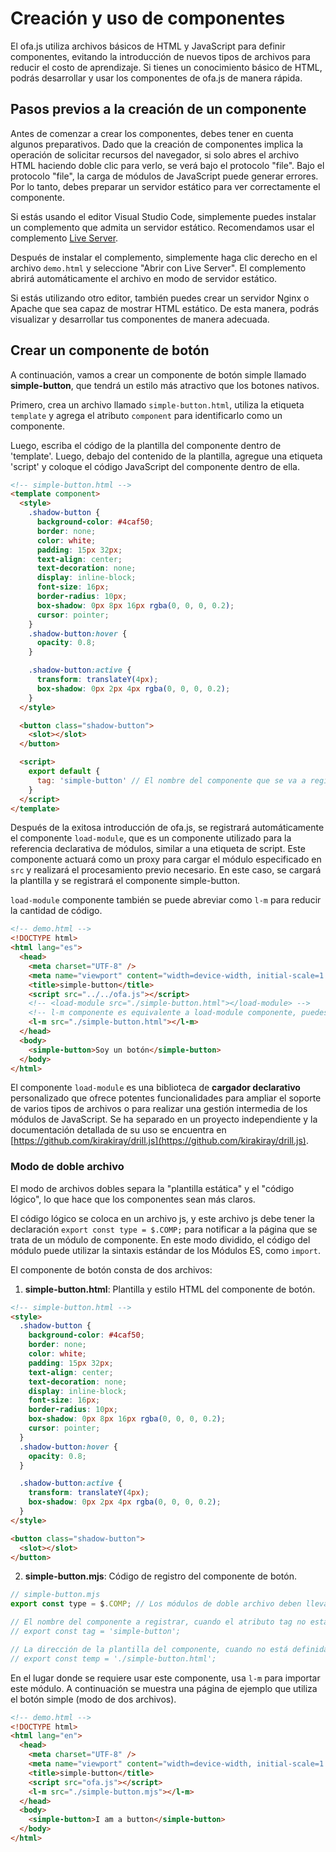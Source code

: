 # Creación y uso de componentes

El ofa.js utiliza archivos básicos de HTML y JavaScript para definir componentes, evitando la introducción de nuevos tipos de archivos para reducir el costo de aprendizaje. Si tienes un conocimiento básico de HTML, podrás desarrollar y usar los componentes de ofa.js de manera rápida.

## Pasos previos a la creación de un componente

Antes de comenzar a crear los componentes, debes tener en cuenta algunos preparativos. Dado que la creación de componentes implica la operación de solicitar recursos del navegador, si solo abres el archivo HTML haciendo doble clic para verlo, se verá bajo el protocolo "file". Bajo el protocolo "file", la carga de módulos de JavaScript puede generar errores. Por lo tanto, debes preparar un servidor estático para ver correctamente el componente.

Si estás usando el editor Visual Studio Code, simplemente puedes instalar un complemento que admita un servidor estático. Recomendamos usar el complemento [Live Server](https://marketplace.visualstudio.com/items?itemName=ritwickdey.LiveServer).

Después de instalar el complemento, simplemente haga clic derecho en el archivo `demo.html` y seleccione "Abrir con Live Server". El complemento abrirá automáticamente el archivo en modo de servidor estático.

Si estás utilizando otro editor, también puedes crear un servidor Nginx o Apache que sea capaz de mostrar HTML estático. De esta manera, podrás visualizar y desarrollar tus componentes de manera adecuada.

## Crear un componente de botón

A continuación, vamos a crear un componente de botón simple llamado **simple-button**, que tendrá un estilo más atractivo que los botones nativos.

Primero, crea un archivo llamado `simple-button.html`, utiliza la etiqueta `template` y agrega el atributo `component` para identificarlo como un componente.

Luego, escriba el código de la plantilla del componente dentro de 'template'. Luego, debajo del contenido de la plantilla, agregue una etiqueta 'script' y coloque el código JavaScript del componente dentro de ella.

```html
<!-- simple-button.html -->
<template component>
  <style>
    .shadow-button {
      background-color: #4caf50;
      border: none;
      color: white;
      padding: 15px 32px;
      text-align: center;
      text-decoration: none;
      display: inline-block;
      font-size: 16px;
      border-radius: 10px;
      box-shadow: 0px 8px 16px rgba(0, 0, 0, 0.2);
      cursor: pointer;
    }
    .shadow-button:hover {
      opacity: 0.8;
    }

    .shadow-button:active {
      transform: translateY(4px);
      box-shadow: 0px 2px 4px rgba(0, 0, 0, 0.2);
    }
  </style>

  <button class="shadow-button">
    <slot></slot>
  </button>

  <script>
    export default {
      tag: 'simple-button' // El nombre del componente que se va a registrar. Si no se define el atributo tag, el nombre del componente registrado es el mismo que el nombre del archivo.
    }
  </script>
</template>
```

Después de la exitosa introducción de ofa.js, se registrará automáticamente el componente `load-module`, que es un componente utilizado para la referencia declarativa de módulos, similar a una etiqueta de script. Este componente actuará como un proxy para cargar el módulo especificado en `src` y realizará el procesamiento previo necesario. En este caso, se cargará la plantilla y se registrará el componente simple-button.

`load-module` componente también se puede abreviar como `l-m` para reducir la cantidad de código.

```html
<!-- demo.html -->
<!DOCTYPE html>
<html lang="es">
  <head>
    <meta charset="UTF-8" />
    <meta name="viewport" content="width=device-width, initial-scale=1.0" />
    <title>simple-button</title>
    <script src="../../ofa.js"></script>
    <!-- <load-module src="./simple-button.html"></load-module> -->
    <!-- l-m componente es equivalente a load-module componente, puedes escribir menos código -->
    <l-m src="./simple-button.html"></l-m>
  </head>
  <body>
    <simple-button>Soy un botón</simple-button>
  </body>
</html>
```

El componente `load-module` es una biblioteca de **cargador declarativo** personalizado que ofrece potentes funcionalidades para ampliar el soporte de varios tipos de archivos o para realizar una gestión intermedia de los módulos de JavaScript. Se ha separado en un proyecto independiente y la documentación detallada de su uso se encuentra en [https://github.com/kirakiray/drill.js](https://github.com/kirakiray/drill.js).

### Modo de doble archivo

El modo de archivos dobles separa la "plantilla estática" y el "código lógico", lo que hace que los componentes sean más claros.

El código lógico se coloca en un archivo js, y este archivo js debe tener la declaración `export const type = $.COMP;` para notificar a la página que se trata de un módulo de componente. En este modo dividido, el código del módulo puede utilizar la sintaxis estándar de los Módulos ES, como `import`.

El componente de botón consta de dos archivos:

1. **simple-button.html**: Plantilla y estilo HTML del componente de botón.

```html
<!-- simple-button.html -->
<style>
  .shadow-button {
    background-color: #4caf50;
    border: none;
    color: white;
    padding: 15px 32px;
    text-align: center;
    text-decoration: none;
    display: inline-block;
    font-size: 16px;
    border-radius: 10px;
    box-shadow: 0px 8px 16px rgba(0, 0, 0, 0.2);
    cursor: pointer;
  }
  .shadow-button:hover {
    opacity: 0.8;
  }

  .shadow-button:active {
    transform: translateY(4px);
    box-shadow: 0px 2px 4px rgba(0, 0, 0, 0.2);
  }
</style>

<button class="shadow-button">
  <slot></slot>
</button>
```

2. **simple-button.mjs**: Código de registro del componente de botón.

```javascript
// simple-button.mjs
export const type = $.COMP; // Los módulos de doble archivo deben llevar `export const type = $.COMP`

// El nombre del componente a registrar, cuando el atributo tag no está definido, el nombre del componente registrado es el mismo que el nombre del archivo.
// export const tag = 'simple-button';

// La dirección de la plantilla del componente, cuando no está definida, por defecto es el archivo html con el mismo nombre del componente en el mismo directorio que el módulo actual.
// export const temp = './simple-button.html';
```

En el lugar donde se requiere usar este componente, usa `l-m` para importar este módulo. A continuación se muestra una página de ejemplo que utiliza el botón simple (modo de dos archivos).

```html
<!-- demo.html -->
<!DOCTYPE html>
<html lang="en">
  <head>
    <meta charset="UTF-8" />
    <meta name="viewport" content="width=device-width, initial-scale=1.0" />
    <title>simple-button</title>
    <script src="ofa.js"></script>
    <l-m src="./simple-button.mjs"></l-m> 
  </head>
  <body>
    <simple-button>I am a button</simple-button>
  </body>
</html>
```